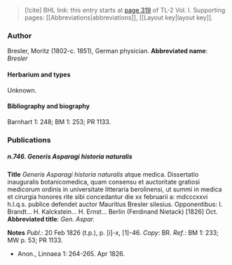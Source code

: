 > [!cite] BHL link: this entry starts at [page 319](https://www.biodiversitylibrary.org/page/33120450) of TL-2 Vol. I.
> Supporting pages: [[Abbreviations|abbreviations]], [[Layout key|layout key]].

### Author

Bresler, Moritz (1802-c. 1851), German physician. 
**Abbreviated name**: *Bresler*

#### Herbarium and types

Unknown.

#### Bibliography and biography

Barnhart 1: 248; BM 1: 253; PR 1133.

### Publications

##### n.746. Generis Asparagi historia naturalis

**Title**
*Generis Asparagi historia naturalis* atque medica. Dissertatio inauguralis botanicomedica, quam consensu et auctoritate gratiosi medicorum ordinis in universitate litteraria berolinensi, ut summi in medica et cirurgia honores rite sibi concedantur die xx februarii a: mdcccxxvi h.l.q.s. publice defendet auctor Mauritius Bresler silesius. Opponentibus: I. Brandt... H. Kalckstein... H. Ernst... Berlin (Ferdinand Nietack) \[1826\] Oct.
**Abbreviated title**: *Gen. Aspar.*

**Notes**
*Publ*.: 20 Feb 1826 (t.p.), p. \[i\]-x, \[1\]-46. *Copy*: BR.
*Ref*.: BM 1: 233; MW p. 53; PR 1133.
- Anon., Linnaea 1: 264-265. Apr 1826.

